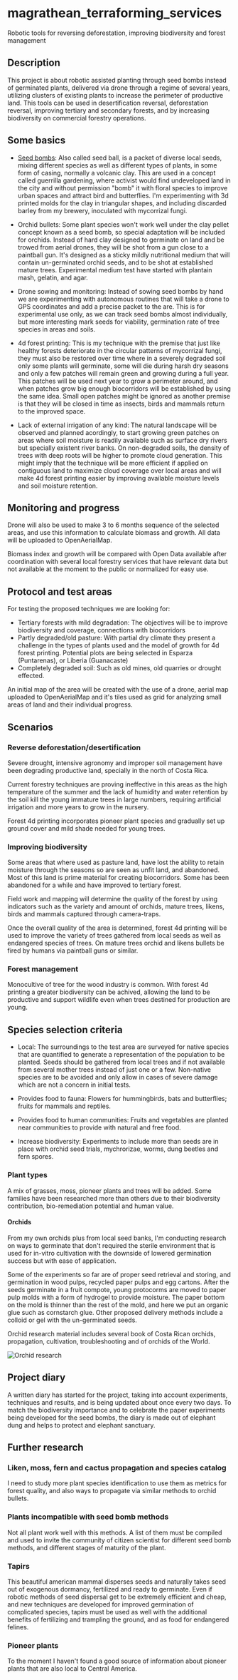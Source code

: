 # magrathean_terraforming_services
Robotic tools for reversing deforestation, improving biodiversity and forest management

## Description

This project is about robotic assisted planting through seed bombs instead of germinated plants, delivered via drone through a regime of several years, utilizing clusters of existing plants to increase the perimeter of productive land. This tools can be used in desertification reversal, deforestation reversal, improving tertiary and secondary forests, and by increasing biodiversity on commercial forestry operations.

## Some basics

- [Seed bombs](https://github.com/fede2cr/magrathean_terraforming_services/tree/master/doc/Seed_bombs.md): Also called seed ball, is a packet of diverse local seeds, mixing different species as well as different types of plants, in some form of casing, normally a volcanic clay. This are used in a concept called guerrilla gardening, where activist would find undeveloped land in the city and without permission "bomb" it with floral species to improve urban spaces and attract bird and butterflies. I'm experimenting with 3d printed molds for the clay in triangular shapes, and including discarded barley from my brewery, inoculated with mycorrizal fungi.

- Orchid bullets: Some plant species won't work well under the clay pellet concept known as a seed bomb, so special adaptation will be included for orchids. Instead of hard clay designed to germinate on land and be trowed from aerial drones, they will be shot from a gun close to a paintball gun. It's designed as a sticky mildly nutritional medium that will contain un-germinated orchid seeds, and to be shot at established mature trees. Experimental medium test have started with plantain mash, gelatin, and agar.

- Drone sowing and monitoring: Instead of sowing seed bombs by hand we are experimenting with autonomous routines that will take a drone to GPS coordinates and add a precise packet to the are. This is for experimental use only, as we can track seed bombs almost individually, but more interesting mark seeds for viability, germination rate of tree species in areas and soils.

- 4d forest printing: This is my technique with the premise that just like healthy forests deteriorate in the circular patterns of mycorrizal fungi, they must also be restored over time where in a severely degraded soil only some plants will germinate, some will die during harsh dry seasons and only a few patches will remain green and growing during a full year. This patches will be used next year to grow a perimeter around, and when patches grow big enough biocorridors will be established by using the same idea. Small open patches might be ignored as another premise is that they will be closed in time as insects, birds and mammals return to the improved space.

- Lack of external irrigation of any kind: The natural landscape will be observed and planned acordingly, to start growing green patches on areas where soil moisture is readily available such as surface dry rivers but specially existent river banks. On non-degraded soils, the density of trees with deep roots will be higher to promote cloud generation. This might imply that the technique will be more efficient if applied on contiguous land to maximize cloud coverage over local areas and will make 4d forest printing easier by improving available moisture levels and soil moisture retention.

## Monitoring and progress

Drone will also be used to make 3 to 6 months sequence of the selected areas, and use this information to calculate biomass and growth. All data will be uploaded to OpenAerialMap.

Biomass index and growth will be compared with Open Data available after coordination with several local forestry services that have relevant data but not available at the moment to the public or normalized for easy use.

## Protocol and test areas

For testing the proposed techniques we are looking for:
- Tertiary forests with mild degradation: The objectives will be to improve biodiversity and coverage, connections with biocorridors
- Partly degraded/old pasture: With partial dry climate they present a challenge in the types of plants used and the model of growth for 4d forest printing. Potential plots are being selected in Esparza (Puntarenas), or Liberia (Guanacaste)
- Completely degraded soil: Such as old mines, old quarries or drought effected.

An initial map of the area will be created with the use of a drone, aerial map uploaded to OpenAerialMap and it's tiles used as grid for analyzing small areas of land and their individual progress.

## Scenarios

### Reverse deforestation/desertification

Severe drought, intensive agronomy and improper soil management have been degrading productive land, specially in the north of Costa Rica.

Current forestry techniques are proving ineffective in this areas as the high temperature of the summer and the lack of humidity and water retention by the soil kill the young immature trees in large numbers, requiring artificial irrigation and more years to grow in the nursery.

Forest 4d printing incorporates pioneer plant species and gradually set up ground cover and mild shade needed for young trees.

### Improving biodiversity

Some areas that where used as pasture land, have lost the ability to retain moisture through the seasons so are seen as unfit land, and abandoned. Most of this land is prime material for creating biocorridors. Some has been abandoned for a while and have improved to tertiary forest.

Field work and mapping will determine the quality of the forest by using indicators such as the variety and amount of orchids, mature trees, likens, birds and mammals captured through camera-traps.

Once the overall quality of the area is determined, forest 4d printing will be used to improve the variety of trees gathered from local seeds as well as endangered species of trees. On mature trees orchid and likens bullets be fired by humans via paintball guns or similar.

### Forest management

Monocultive of tree for the wood industry is common. With forest 4d printing a greater biodiversity can be achived, allowing the land to be productive and support wildlife even when trees destined for production are young.

## Species selection criteria

- Local: The surroundings to the test area are surveyed for native species that are quantified to generate a representation of the population to be planted. Seeds should be gathered from local trees and if not available from several mother trees instead of just one or a few. Non-native species are to be avoided and only allow in cases of severe damage which are not a concern in initial tests.

- Provides food to fauna: Flowers for hummingbirds, bats and butterflies; fruits for mammals and reptiles.

- Provides food to human communities: Fruits and vegetables are planted near communities to provide with natural and free food.

- Increase biodiversity: Experiments to include more than seeds are in place with orchid seed trials, mychrorizae, worms, dung beetles and fern spores.

### Plant types

A mix of grasses, moss, pioneer plants and trees will be added. Some families have been researched more than others due to their biodiversity contribution, bio-remediation potential and human value.

#### Orchids

From my own orchids plus from local seed banks, I'm conducting research on ways to germinate that don't required the sterile environment that is used for in-vitro cultivation with the downside of lowered germination success but with ease of application.

Some of the experiments so far are of proper seed retrieval and storing, and germination in wood pulps, recycled paper pulps and egg cartons. After the seeds germinate in a fruit compote, young protocorms are moved to paper pulp molds with a form of hydrogel to provide moisture. The paper bottom on the mold is thinner than the rest of the mold, and here we put an organic glue such as cornstarch glue. Other proposed delivery methods include a colloid or gel with the un-germinated seeds.

Orchid research material includes several book of Costa Rican orchids, propagation, cultivation, troubleshooting and of orchids of the World.

![Orchid research](https://github.com/fede2cr/magrathean_terraforming_services/blob/master/doc/img/research_library/Orquídeas.gif "Orchid research")

## Project diary

A written diary has started for the project, taking into account experiments, techniques and results, and is being updated about once every two days. To match the biodiversity importance and to celebrate the paper experiments being developed for the seed bombs, the diary is made out of elephant dung and helps to protect and elephant sanctuary.

## Further research

### Liken, moss, fern and cactus propagation and species catalog

I need to study more plant species identification to use them as metrics for forest quality, and also ways to propagate via similar methods to orchid bullets.

### Plants incompatible with seed bomb methods

Not all plant work well with this methods. A list of them must be compiled and used to invite the community of citizen scientist for different seed bomb methods, and different stages of maturity of the plant.

### Tapirs

This beautiful american mammal disperses seeds and naturally takes seed out of exogenous dormancy, fertilized and ready to germinate. Even if robotic methods of seed dispersal get to be extremely efficient and cheap, and new techniques are developed for improved germination of complicated species, tapirs must be used as well with the additional benefits of fertilizing and trampling the ground, and as food for endangered felines.

### Pioneer plants

To the moment I haven't found a good source of information about pioneer plants that are also local to Central America.
